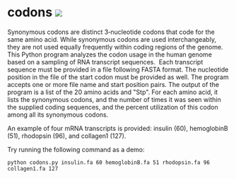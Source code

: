 # codons ![](https://travis-ci.org/ibrahawari/codons.svg?branch=master)


Synonymous codons are distinct 3‐nucleotide codons that code for the same amino acid. While synonymous codons are used interchangeably, they are not used equally frequently within coding regions of the genome. This Python program analyzes the codon usage in the human genome based on a sampling of RNA transcript sequences.  Each transcript sequence must be provided in a file following FASTA format. The nucleotide position in the file of the start codon must be provided as well. The program accepts one or more file name and start position pairs. The output of the program is a list of the 20 amino acids and "Stp". For each amino acid, it lists the synonymous codons, and the number of times it was
seen within the supplied coding sequences, and the percent utilization of this codon among all its synonymous codons. 

An example of four mRNA transcripts is provided: insulin (60), hemoglobinB (51), rhodopsin (96), and collagen1 (127).  

Try running the following command as a demo:

    python codons.py insulin.fa 60 hemoglobinB.fa 51 rhodopsin.fa 96 collagen1.fa 127
